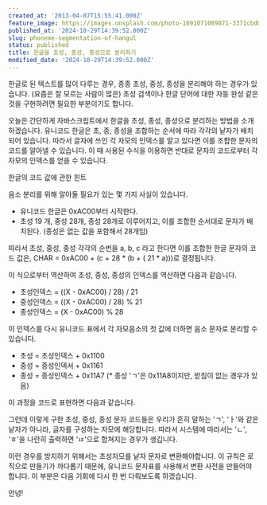 ```yaml
---
created_at: '2013-04-07T15:55:41.000Z'
feature_image: https://images.unsplash.com/photo-1691071089871-3371cbd0cf39?crop=entropy&cs=tinysrgb&fit=max&fm=jpg&ixid=M3wxMTc3M3wwfDF8c2VhcmNofDR8fGhhbmd1bHxlbnwwfHx8fDE3MzAyMDQ3NzF8MA&ixlib=rb-4.0.3&q=80&w=2000
published_at: '2024-10-29T14:39:52.000Z'
slug: phoneme-segmentation-of-hangul
status: published
title: 한글을 초성, 중성, 종성으로 분리하기
modified_date: '2024-10-29T14:39:52.000Z'
---
```


한글로 된 텍스트를 많이 다루는 경우, 종종 초성, 중성, 종성을 분리해야 하는 경우가 있습니다. (요즘은 잘 모르는 사람이 많은) 초성 검색이나 한글 단어에 대한 자동 완성 같은 것을 구현하려면 필요한 부분이기도 합니다. 

오늘은 간단하게 자바스크립트에서 한글을 초성, 종성, 종성으로 분리하는 방법을 소개하겠습니다.  유니코드 한글은 초, 중, 종성을 조합하는 순서에 따라 각각의 낱자가 배치되어 있습니다. 따라서 글자에 쓰인 각 자모의 인덱스를 알고 있다면 이를 조합한 문자의 코드를 알아낼 수 있습니다. 이 때 사용된 수식을 이용하면 반대로 문자의 코드로부터 각 자모의 인덱스를 얻을 수 있습니다. 

한글의 코드 값에 관한 힌트

음소 분리를 위해 알아둘 필요가 있는 몇 가지 사실이 있습니다. 

- 유니코드 한글은 0xAC00부터 시작한다. 
- 초성 19 개, 중성 28개, 종성 28개로 이루어지고, 이를 조합한 순서대로 문자가 배치된다. (종성은 없는 값을 포함해서 28개임)

따라서 초성, 중성, 종성 각각의 순번을 a, b, c 라고 한다면 이를 조합한 한글 문자의 코드 값은, CHAR = 0xAC00 + (c + 28 * (b + ( 21 * a)))로 결정됩니다.

이 식으로부터 역산하여 초성, 중성, 종성의 인덱스를 역산하면 다음과 같습니다. 

- 초성인덱스 = ((X - 0xAC00) / 28) / 21
- 중성인덱스 = ((X - 0xAC00) / 28) % 21
- 종성인덱스 = (X - 0xAC00) % 28

이 인덱스를 다시 유니코드 표에서 각 자모음소의 첫 값에 더하면 음소 문자로 분리할 수 있습니다. 

- 초성 = 초성인덱스 + 0x1100
- 중성 = 중성인덱서 + 0x1161
- 종성 = 종성인덱스 + 0x11A7 (* 종성 'ㄱ'은 0x11A8이지만, 받침이 없는 경우가 있음)

이 과정을 코드로 표현하면 다음과 같습니다. 

그런데 이렇게 구한 초성, 중성, 종성 문자 코드들은 우리가 흔히 말하는 'ㄱ', 'ㅏ'와 같은 낱자가 아니라, 글자를 구성하는 자모에 해당합니다.  따라서 시스템에 따라서는 'ㄴ', 'ㅎ'을 나란히 출력하면 'ㄶ'으로 합쳐지는 경우가 생깁니다. 

이런 경우를 방지하기 위해서는 초성자모를 낱자 문자로 변환해야합니다. 이 규칙은 로직으로 만들기가 까다롭기 때문에, 유니코드 문자표를 사용해서 변환 사전을 만들어야 합니다. 이 부분은 다음 기회에 다시 한 번 다뤄보도록 하겠습니다.

안녕!